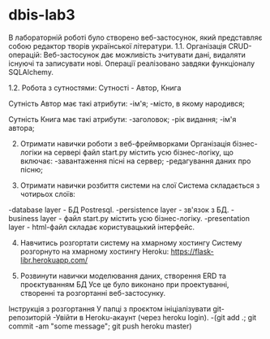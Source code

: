 # dbis-lab3
В лабораторній роботі було створено веб-застосунок, який представляє собою редактор творів української літератури.
1.1. Організація CRUD-операцій:
Веб-застосунок дає можливість зчитувати дані, видаляти існуючі та записувати нові. Операції реалізовано завдяки функціоналу SQLAlchemy.

1.2. Робота з сутностями:
Сутності - Автор, Книга

Сутність Автор має такі атрибути:
-ім'я;
-місто, в якому народився;

Сутність Книга має такі атрибути:
-заголовок;
-рік видання;
-ім'я автора;

2. Отримати навички роботи з веб-фреймворками
   Організація бізнес-логіки на сервері  файл start.py містить усю бізнес-логіку, що включає:
-завантаження пісні на сервер;
-редагування даних про пісню;

3. Отримати навички розбиття системи на слої
Система складається з чотирьох слоїв:

-database layer - БД Postresql.
-persistence layer - зв'язок з БД.
-business layer - файл start.py містить усю бізнес-логіку.
-presentation layer - html-файл складає користувацький інтерфейс.

4. Навчитись розгортати систему на хмарному хостингу
Систему розгорнуто на хмарному хостингу Heroku: https://flask-libr.herokuapp.com/

5. Розвинути навички моделювання даних, створення ERD та проєктуванням БД
Усе це було виконано при проектуванні, створенні та розгортанні веб-застосунку.

Інструкція з розгортання
У папці з проєктом ініціалізувати git-репозиторій
-Увійти в Heroku-акаунт (через heroku login).
-(git add .; git commit -am "some message"; git push heroku master)






